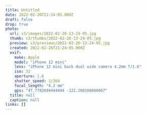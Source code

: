 ```yaml
---
title: Untitled
date: 2022-02-26T21:24:05.000Z
draft: false
drop: true
photo:
  url: s3/images/2022-02-26-13-24-05.jpg
  thumb: s3/thumbs/2022-02-26-13-24-05.jpg
  preview: s3/previews/2022-02-26-13-24-05.jpg
  created: 2022-02-26T21:24:05.000Z
  exif:
    make: Apple
    model: "iPhone 12 mini"
    lens: "iPhone 12 mini back dual wide camera 4.2mm f/1.6"
    iso: 32
    aperture: 1.6
    shutter_speed: 1/364
    focal_length: "4.2 mm"
    gps: "47.7782694444444 -122.208166666667"
  title: null
  caption: null
links: []
---
```

